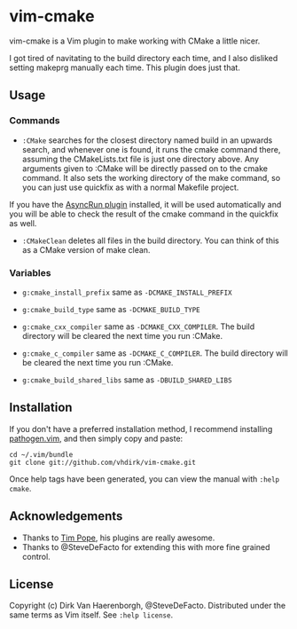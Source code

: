 # vim-cmake

vim-cmake is a Vim plugin to make working with CMake a little nicer.

I got tired of navitating to the build directory each time, and I also 
disliked setting makeprg manually each time. This plugin does just that. 

## Usage

### Commands

 * `:CMake` searches for the closest directory named build in an upwards search,
and whenever one is found, it runs the cmake command there, assuming the CMakeLists.txt
file is just one directory above. Any arguments given to :CMake will be directly passed
on to the cmake command. It also sets the working directory of the make command, so 
you can just use quickfix as with a normal Makefile project.

If you have the [AsyncRun plugin](https://github.com/skywind3000/asyncrun.vim)
installed, it will be used automatically and you will be able to check the
result of the cmake command in the quickfix as well.

 * `:CMakeClean` deletes all files in the build directory. You can think of this as a CMake version of make clean.

### Variables

 * `g:cmake_install_prefix` same as `-DCMAKE_INSTALL_PREFIX`

 * `g:cmake_build_type` same as `-DCMAKE_BUILD_TYPE`

 * `g:cmake_cxx_compiler` same as `-DCMAKE_CXX_COMPILER`. The build directory will be cleared the next time you run :CMake.

 * `g:cmake_c_compiler` same as `-DCMAKE_C_COMPILER`. The build directory will be cleared the next time you run :CMake.

 * `g:cmake_build_shared_libs` same as `-DBUILD_SHARED_LIBS`


## Installation

If you don't have a preferred installation method, I recommend
installing [pathogen.vim](https://github.com/tpope/vim-pathogen), and
then simply copy and paste:

    cd ~/.vim/bundle
    git clone git://github.com/vhdirk/vim-cmake.git

Once help tags have been generated, you can view the manual with
`:help cmake`.



## Acknowledgements

 * Thanks to [Tim Pope](http://tpo.pe/), his plugins are really awesome.
 * Thanks to @SteveDeFacto for extending this with more fine grained control.


## License

Copyright (c) Dirk Van Haerenborgh, @SteveDeFacto. Distributed under the same terms as Vim itself.
See `:help license`.
